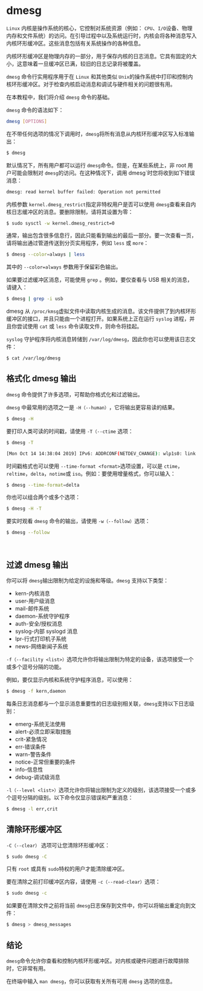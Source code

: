 # dmesg

​`Linux`​ 内核是操作系统的核心，它控制对系统资源（例如： `CPU`​、`I/O`​设备、物理内存和文件系统）的访问。在引导过程中以及系统运行时，内核会将各种消息写入内核环形缓冲区。这些消息包括有关系统操作的各种信息。

内核环形缓冲区是物理内存的一部分，用于保存内核的日志消息。它具有固定的大小，这意味着一旦缓冲区已满，较旧的日志记录将被覆盖。

​`dmesg`​ 命令行实用程序用于在 `Linux`​ 和其他类似 `Unix`​ 的操作系统中打印和控制内核环形缓冲区。对于检查内核启动消息和调试与硬件相关的问题很有用。

在本教程中，我们将介绍 `dmesg`​ 命令的基础。

​`dmesg`​ 命令的语法如下：

```bash
dmesg [OPTIONS]
```

在不带任何选项的情况下调用时，`dmesg`​ 将所有消息从内核环形缓冲区写入标准输出：

```bash
$ dmesg
```

默认情况下，所有用户都可以运行 `dmesg`​ 命令。但是，在某些系统上，非 root 用户可能会限制对 `dmesg`​的访问。在这种情况下，调用 dmesg\`时您将收到如下错误消息：

```bash
dmesg: read kernel buffer failed: Operation not permitted
```

内核参数 `kernel.dmesg_restrict`​ 指定非特权用户是否可以使用 `dmesg`​ 查看来自内核日志缓冲区的消息。要删除限制，请将其设置为零：

```bash
$ sudo sysctl -w kernel.dmesg_restrict=0
```

通常，输出包含很多信息行，因此只能看到输出的最后一部分。要一次查看一页，请将输出通过管道传送到分页实用程序，例如 `less`​ 或 `more`​：

```bash
$ dmesg --color=always | less
```

其中的 `--color=always`​ 参数用于保留彩色输出。

如果要过滤缓冲区消息，可能使用 `grep`​ 。例如，要仅查看与 USB 相关的消息，请键入：

```bash
$ dmesg | grep -i usb
```

dmesg 从 `/proc/kmsg`​ 虚拟文件中读取内核生成的消息。该文件提供了到内核环形缓冲区的接口，并且只能由一个进程打开。如果系统上正在运行 `syslog`​ 进程，并且你尝试使用 `cat`​ 或 `less`​ 命令读取文件，则命令将挂起。

​`syslog`​ 守护程序将内核消息转储到 `/var/log/dmesg`​，因此你也可以使用该日志文件：

```bash
$ cat /var/log/dmesg
```

## 格式化 dmesg 输出

​`dmesg`​ 命令提供了许多选项，可帮助你格式化和过滤输出。

​`dmesg`​ 中最常用的选项之一是 `-H（--human）`​，它将输出更容易读的结果。

```bash
$ dmesg -H
```

要打印人类可读的时间戳，请使用 `-T（--ctime`​ 选项：

```bash
$ dmesg -T

[Mon Oct 14 14:38:04 2019] IPv6: ADDRCONF(NETDEV_CHANGE): wlp1s0: link becomes ready
```

时间戳格式也可以使用 `--time-format <format>`​ 选项设置，可以是 `ctime`​，`reltime`​，`delta`​，`notime`​或 `iso`​。例如：要使用增量格式，你可以输入：

```bash
$ dmesg --time-format=delta
```

你也可以组合两个或多个选项：

```bash
$ dmesg -H -T
```

要实时观看 `dmesg`​ 命令的输出，请使用 `-w（--follow）`​选项：

```bash
$ dmesg --follow
```

‍

## 过滤 dmesg 输出

你可以将 `dmesg`​ 输出限制为给定的设施和等级。`dmesg`​ 支持以下类型：

* kern-内核消息
* user-用户级消息
* mail-邮件系统
* daemon-系统守护程序
* auth-安全/授权消息
* syslog-内部 syslogd 消息
* lpr-行式打印机子系统
* news-网络新闻子系统

​`-f（--facility <list>）`​ 选项允许你将输出限制为特定的设备，该选项接受一个或多个逗号分隔的功能。

例如，要仅显示内核和系统守护程序消息，可以使用：

```bash
$ dmesg -f kern,daemon
```

每条日志消息都与一个显示消息重要性的日志级别相关联，`dmesg`​ 支持以下日志级别：

* emerg-系统无法使用
* alert-必须立即采取措施
* crit-紧急情况
* err-错误条件
* warn-警告条件
* notice-正常但重要的条件
* info-信息性
* debug-调试级消息

​`-l（--level <list>）`​选项允许你将输出限制为定义的级别，该选项接受一个或多个逗号分隔的级别。以下命令仅显示错误和严重消息：

```bash
$ dmesg -l err,crit
```

## 清除环形缓冲区

​`-C（--clear）`​ 选项可让您清除环形缓冲区：

```bash
$ sudo dmesg -C
```

只有 `root`​ 或具有 `sudo`​ 特权的用户才能清除缓冲区。

要在清除之前打印缓冲区内容，请使用 `-c（--read-clear）`​选项：

```bash
$ sudo dmesg -c
```

如果要在清除文件之前将当前 `dmesg`​ 日志保存到文件中，你可以将输出重定向到文件：

```bash
$ dmesg > dmesg_messages
```

## 结论

​`dmesg`​ 命令允许你查看和控制内核环形缓冲区。对内核或硬件问题进行故障排除时，它非常有用。

在终端中输入 `man dmesg`​，你可以获取有关所有可用 `dmesg`​ 选项的信息。
